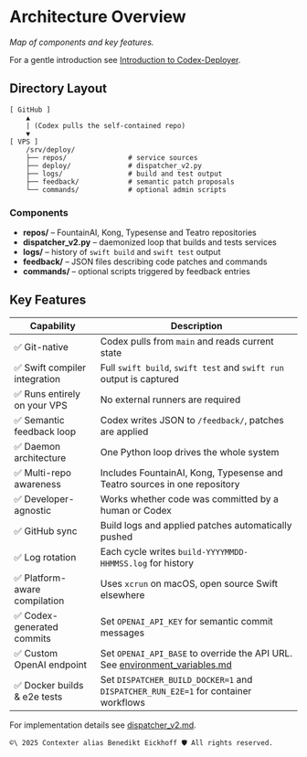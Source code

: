 # Architecture Overview

*Map of components and key features.*

For a gentle introduction see [Introduction to Codex-Deployer](introduction.md).

## Directory Layout

```text
[ GitHub ]
    ▲
    | (Codex pulls the self-contained repo)
    ▼
[ VPS ]
    /srv/deploy/
    ├── repos/               # service sources
    ├── deploy/              # dispatcher_v2.py
    ├── logs/                # build and test output
    ├── feedback/            # semantic patch proposals
    └── commands/            # optional admin scripts
```

### Components
- **repos/** – FountainAI, Kong, Typesense and Teatro repositories
- **dispatcher_v2.py** – daemonized loop that builds and tests services
- **logs/** – history of `swift build` and `swift test` output
- **feedback/** – JSON files describing code patches and commands
- **commands/** – optional scripts triggered by feedback entries

## Key Features


| Capability | Description |
|------------|-------------|
| ✅ Git-native | Codex pulls from `main` and reads current state |
| ✅ Swift compiler integration | Full `swift build`, `swift test` and `swift run` output is captured |
| ✅ Runs entirely on your VPS | No external runners are required |
| ✅ Semantic feedback loop | Codex writes JSON to `/feedback/`, patches are applied |
| ✅ Daemon architecture | One Python loop drives the whole system |
| ✅ Multi-repo awareness | Includes FountainAI, Kong, Typesense and Teatro sources in one repository |
| ✅ Developer-agnostic | Works whether code was committed by a human or Codex |
| ✅ GitHub sync | Build logs and applied patches automatically pushed |
| ✅ Log rotation | Each cycle writes `build-YYYYMMDD-HHMMSS.log` for history |
| ✅ Platform-aware compilation | Uses `xcrun` on macOS, open source Swift elsewhere |
| ✅ Codex-generated commits | Set `OPENAI_API_KEY` for semantic commit messages |
| ✅ Custom OpenAI endpoint | Set `OPENAI_API_BASE` to override the API URL. See [environment_variables.md](../environment_variables.md) |
| ✅ Docker builds & e2e tests | Set `DISPATCHER_BUILD_DOCKER=1` and `DISPATCHER_RUN_E2E=1` for container workflows |

For implementation details see [dispatcher_v2.md](../dispatcher_v2.md).

```` text
©\ 2025 Contexter alias Benedikt Eickhoff 🛡️ All rights reserved.
````
